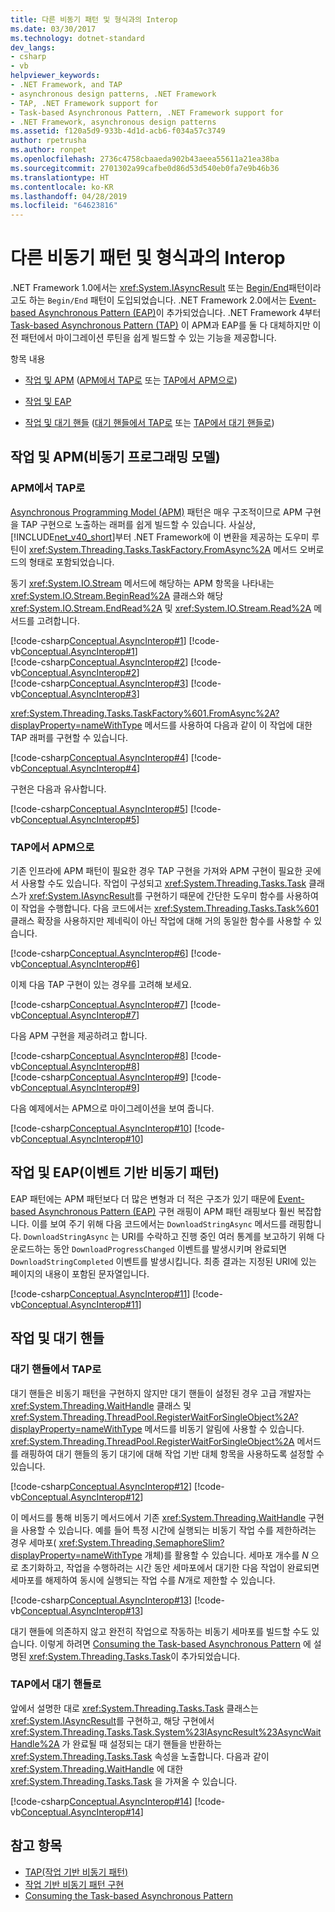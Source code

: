 ```yaml
---
title: 다른 비동기 패턴 및 형식과의 Interop
ms.date: 03/30/2017
ms.technology: dotnet-standard
dev_langs:
- csharp
- vb
helpviewer_keywords:
- .NET Framework, and TAP
- asynchronous design patterns, .NET Framework
- TAP, .NET Framework support for
- Task-based Asynchronous Pattern, .NET Framework support for
- .NET Framework, asynchronous design patterns
ms.assetid: f120a5d9-933b-4d1d-acb6-f034a57c3749
author: rpetrusha
ms.author: ronpet
ms.openlocfilehash: 2736c4758cbaaeda902b43aeea55611a21ea38ba
ms.sourcegitcommit: 2701302a99cafbe0d86d53d540eb0fa7e9b46b36
ms.translationtype: HT
ms.contentlocale: ko-KR
ms.lasthandoff: 04/28/2019
ms.locfileid: "64623816"
---
```

# <a name="interop-with-other-asynchronous-patterns-and-types"></a>다른 비동기 패턴 및 형식과의 Interop
.NET Framework 1.0에서는 <xref:System.IAsyncResult> 또는 [Begin/End](../../../docs/standard/asynchronous-programming-patterns/asynchronous-programming-model-apm.md)패턴이라고도 하는 `Begin/End` 패턴이 도입되었습니다.  .NET Framework 2.0에서는 [Event-based Asynchronous Pattern (EAP)](../../../docs/standard/asynchronous-programming-patterns/event-based-asynchronous-pattern-eap.md)이 추가되었습니다.  .NET Framework 4부터 [Task-based Asynchronous Pattern (TAP)](../../../docs/standard/asynchronous-programming-patterns/task-based-asynchronous-pattern-tap.md) 이 APM과 EAP를 둘 다 대체하지만 이전 패턴에서 마이그레이션 루틴을 쉽게 빌드할 수 있는 기능을 제공합니다.  
  
 항목 내용  
  
- [작업 및 APM](#APM) ([APM에서 TAP로](#ApmToTap) 또는 [TAP에서 APM으로](#TapToApm))  
  
- [작업 및 EAP](#EAP)  
  
- [작업 및 대기 핸들](#WaitHandles) ([대기 핸들에서 TAP로](#WHToTap) 또는 [TAP에서 대기 핸들로](#TapToWH))  
  
<a name="APM"></a>   
## <a name="tasks-and-the-asynchronous-programming-model-apm"></a>작업 및 APM(비동기 프로그래밍 모델)  
  
<a name="ApmToTap"></a>   
### <a name="from-apm-to-tap"></a>APM에서 TAP로  
 [Asynchronous Programming Model (APM)](../../../docs/standard/asynchronous-programming-patterns/asynchronous-programming-model-apm.md) 패턴은 매우 구조적이므로 APM 구현을 TAP 구현으로 노출하는 래퍼를 쉽게 빌드할 수 있습니다. 사실상, [!INCLUDE[net_v40_short](../../../includes/net-v40-short-md.md)]부터 .NET Framework에 이 변환을 제공하는 도우미 루틴이 <xref:System.Threading.Tasks.TaskFactory.FromAsync%2A> 메서드 오버로드의 형태로 포함되었습니다.  
  
 동기 <xref:System.IO.Stream> 메서드에 해당하는 APM 항목을 나타내는 <xref:System.IO.Stream.BeginRead%2A> 클래스와 해당 <xref:System.IO.Stream.EndRead%2A> 및 <xref:System.IO.Stream.Read%2A> 메서드를 고려합니다.  
  
 [!code-csharp[Conceptual.AsyncInterop#1](../../../samples/snippets/csharp/VS_Snippets_CLR/Conceptual.AsyncInterop/cs/Stream1.cs#1)]
 [!code-vb[Conceptual.AsyncInterop#1](../../../samples/snippets/visualbasic/VS_Snippets_CLR/Conceptual.AsyncInterop/vb/stream1.vb#1)]  
[!code-csharp[Conceptual.AsyncInterop#2](../../../samples/snippets/csharp/VS_Snippets_CLR/Conceptual.AsyncInterop/cs/Stream1.cs#2)]
[!code-vb[Conceptual.AsyncInterop#2](../../../samples/snippets/visualbasic/VS_Snippets_CLR/Conceptual.AsyncInterop/vb/stream1.vb#2)]  
[!code-csharp[Conceptual.AsyncInterop#3](../../../samples/snippets/csharp/VS_Snippets_CLR/Conceptual.AsyncInterop/cs/Stream1.cs#3)]
[!code-vb[Conceptual.AsyncInterop#3](../../../samples/snippets/visualbasic/VS_Snippets_CLR/Conceptual.AsyncInterop/vb/stream1.vb#3)]  
  
 <xref:System.Threading.Tasks.TaskFactory%601.FromAsync%2A?displayProperty=nameWithType> 메서드를 사용하여 다음과 같이 이 작업에 대한 TAP 래퍼를 구현할 수 있습니다.  
  
 [!code-csharp[Conceptual.AsyncInterop#4](../../../samples/snippets/csharp/VS_Snippets_CLR/Conceptual.AsyncInterop/cs/Wrap1.cs#4)]
 [!code-vb[Conceptual.AsyncInterop#4](../../../samples/snippets/visualbasic/VS_Snippets_CLR/Conceptual.AsyncInterop/vb/Wrap1.vb#4)]  
  
 구현은 다음과 유사합니다.  
  
 [!code-csharp[Conceptual.AsyncInterop#5](../../../samples/snippets/csharp/VS_Snippets_CLR/Conceptual.AsyncInterop/cs/Wrap2.cs#5)]
 [!code-vb[Conceptual.AsyncInterop#5](../../../samples/snippets/visualbasic/VS_Snippets_CLR/Conceptual.AsyncInterop/vb/Wrap2.vb#5)]  
  
<a name="TapToApm"></a>   
### <a name="from-tap-to-apm"></a>TAP에서 APM으로  
 기존 인프라에 APM 패턴이 필요한 경우 TAP 구현을 가져와 APM 구현이 필요한 곳에서 사용할 수도 있습니다.  작업이 구성되고 <xref:System.Threading.Tasks.Task> 클래스가 <xref:System.IAsyncResult>를 구현하기 때문에 간단한 도우미 함수를 사용하여 이 작업을 수행합니다. 다음 코드에서는 <xref:System.Threading.Tasks.Task%601> 클래스 확장을 사용하지만 제네릭이 아닌 작업에 대해 거의 동일한 함수를 사용할 수 있습니다.  
  
 [!code-csharp[Conceptual.AsyncInterop#6](../../../samples/snippets/csharp/VS_Snippets_CLR/Conceptual.AsyncInterop/cs/APM1.cs#6)]
 [!code-vb[Conceptual.AsyncInterop#6](../../../samples/snippets/visualbasic/VS_Snippets_CLR/Conceptual.AsyncInterop/vb/APM1.vb#6)]  
  
 이제 다음 TAP 구현이 있는 경우를 고려해 보세요.  
  
 [!code-csharp[Conceptual.AsyncInterop#7](../../../samples/snippets/csharp/VS_Snippets_CLR/Conceptual.AsyncInterop/cs/APM2.cs#7)]
 [!code-vb[Conceptual.AsyncInterop#7](../../../samples/snippets/visualbasic/VS_Snippets_CLR/Conceptual.AsyncInterop/vb/APM2.vb#7)]  
  
 다음 APM 구현을 제공하려고 합니다.  
  
 [!code-csharp[Conceptual.AsyncInterop#8](../../../samples/snippets/csharp/VS_Snippets_CLR/Conceptual.AsyncInterop/cs/APM2.cs#8)]
 [!code-vb[Conceptual.AsyncInterop#8](../../../samples/snippets/visualbasic/VS_Snippets_CLR/Conceptual.AsyncInterop/vb/APM2.vb#8)]  
[!code-csharp[Conceptual.AsyncInterop#9](../../../samples/snippets/csharp/VS_Snippets_CLR/Conceptual.AsyncInterop/cs/APM2.cs#9)]
[!code-vb[Conceptual.AsyncInterop#9](../../../samples/snippets/visualbasic/VS_Snippets_CLR/Conceptual.AsyncInterop/vb/APM2.vb#9)]  
  
 다음 예제에서는 APM으로 마이그레이션을 보여 줍니다.  
  
 [!code-csharp[Conceptual.AsyncInterop#10](../../../samples/snippets/csharp/VS_Snippets_CLR/Conceptual.AsyncInterop/cs/APM2.cs#10)]
 [!code-vb[Conceptual.AsyncInterop#10](../../../samples/snippets/visualbasic/VS_Snippets_CLR/Conceptual.AsyncInterop/vb/APM2.vb#10)]  
  
<a name="EAP"></a>   
## <a name="tasks-and-the-event-based-asynchronous-pattern-eap"></a>작업 및 EAP(이벤트 기반 비동기 패턴)  
 EAP 패턴에는 APM 패턴보다 더 많은 변형과 더 적은 구조가 있기 때문에 [Event-based Asynchronous Pattern (EAP)](../../../docs/standard/asynchronous-programming-patterns/event-based-asynchronous-pattern-eap.md) 구현 래핑이 APM 패턴 래핑보다 훨씬 복잡합니다.  이를 보여 주기 위해 다음 코드에서는 `DownloadStringAsync` 메서드를 래핑합니다.  `DownloadStringAsync` 는 URI를 수락하고 진행 중인 여러 통계를 보고하기 위해 다운로드하는 동안 `DownloadProgressChanged` 이벤트를 발생시키며 완료되면 `DownloadStringCompleted` 이벤트를 발생시킵니다.  최종 결과는 지정된 URI에 있는 페이지의 내용이 포함된 문자열입니다.  
  
 [!code-csharp[Conceptual.AsyncInterop#11](../../../samples/snippets/csharp/VS_Snippets_CLR/Conceptual.AsyncInterop/cs/EAP1.cs#11)]
 [!code-vb[Conceptual.AsyncInterop#11](../../../samples/snippets/visualbasic/VS_Snippets_CLR/Conceptual.AsyncInterop/vb/EAP1.vb#11)]  
  
<a name="WaitHandles"></a>   
## <a name="tasks-and-wait-handles"></a>작업 및 대기 핸들  
  
<a name="WHToTap"></a>   
### <a name="from-wait-handles-to-tap"></a>대기 핸들에서 TAP로  
 대기 핸들은 비동기 패턴을 구현하지 않지만 대기 핸들이 설정된 경우 고급 개발자는 <xref:System.Threading.WaitHandle> 클래스 및 <xref:System.Threading.ThreadPool.RegisterWaitForSingleObject%2A?displayProperty=nameWithType> 메서드를 비동기 알림에 사용할 수 있습니다.  <xref:System.Threading.ThreadPool.RegisterWaitForSingleObject%2A> 메서드를 래핑하여 대기 핸들의 동기 대기에 대해 작업 기반 대체 항목을 사용하도록 설정할 수 있습니다.  
  
 [!code-csharp[Conceptual.AsyncInterop#12](../../../samples/snippets/csharp/VS_Snippets_CLR/Conceptual.AsyncInterop/cs/Wait1.cs#12)]
 [!code-vb[Conceptual.AsyncInterop#12](../../../samples/snippets/visualbasic/VS_Snippets_CLR/Conceptual.AsyncInterop/vb/Wait1.vb#12)]  
  
 이 메서드를 통해 비동기 메서드에서 기존 <xref:System.Threading.WaitHandle> 구현을 사용할 수 있습니다.  예를 들어 특정 시간에 실행되는 비동기 작업 수를 제한하려는 경우 세마포( <xref:System.Threading.SemaphoreSlim?displayProperty=nameWithType> 개체)를 활용할 수 있습니다.  세마포 개수를 *N* 으로 초기화하고, 작업을 수행하려는 시간 동안 세마포에서 대기한 다음 작업이 완료되면 세마포를 해제하여 동시에 실행되는 작업 수를 *N*개로 제한할 수 있습니다.  
  
 [!code-csharp[Conceptual.AsyncInterop#13](../../../samples/snippets/csharp/VS_Snippets_CLR/Conceptual.AsyncInterop/cs/Semaphore1.cs#13)]
 [!code-vb[Conceptual.AsyncInterop#13](../../../samples/snippets/visualbasic/VS_Snippets_CLR/Conceptual.AsyncInterop/vb/Semaphore1.vb#13)]  
  
 대기 핸들에 의존하지 않고 완전히 작업으로 작동하는 비동기 세마포를 빌드할 수도 있습니다. 이렇게 하려면 [Consuming the Task-based Asynchronous Pattern](../../../docs/standard/asynchronous-programming-patterns/consuming-the-task-based-asynchronous-pattern.md) 에 설명된 <xref:System.Threading.Tasks.Task>이 추가되었습니다.  
  
<a name="TapToWH"></a>   
### <a name="from-tap-to-wait-handles"></a>TAP에서 대기 핸들로  
 앞에서 설명한 대로 <xref:System.Threading.Tasks.Task> 클래스는 <xref:System.IAsyncResult>를 구현하고, 해당 구현에서 <xref:System.Threading.Tasks.Task.System%23IAsyncResult%23AsyncWaitHandle%2A> 가 완료될 때 설정되는 대기 핸들을 반환하는 <xref:System.Threading.Tasks.Task> 속성을 노출합니다.  다음과 같이 <xref:System.Threading.WaitHandle> 에 대한 <xref:System.Threading.Tasks.Task> 을 가져올 수 있습니다.  
  
 [!code-csharp[Conceptual.AsyncInterop#14](../../../samples/snippets/csharp/VS_Snippets_CLR/Conceptual.AsyncInterop/cs/Wait1.cs#14)]
 [!code-vb[Conceptual.AsyncInterop#14](../../../samples/snippets/visualbasic/VS_Snippets_CLR/Conceptual.AsyncInterop/vb/Wait1.vb#14)]  
  
## <a name="see-also"></a>참고 항목

- [TAP(작업 기반 비동기 패턴)](../../../docs/standard/asynchronous-programming-patterns/task-based-asynchronous-pattern-tap.md)
- [작업 기반 비동기 패턴 구현](../../../docs/standard/asynchronous-programming-patterns/implementing-the-task-based-asynchronous-pattern.md)
- [Consuming the Task-based Asynchronous Pattern](../../../docs/standard/asynchronous-programming-patterns/consuming-the-task-based-asynchronous-pattern.md)
